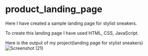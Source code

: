 # product_landing_page
Here I have created a sample landing page for stylist sneakers. 

To create this landing page I have used HTML, CSS, JavaScript.

Here is the output of my project(landing page for stylist sneakers)
![Screenshot (21)](https://github.com/varalakshmi-g/product_landing_page/assets/107341382/74aee35f-7d91-49cf-b36b-b2965c2d9288)
